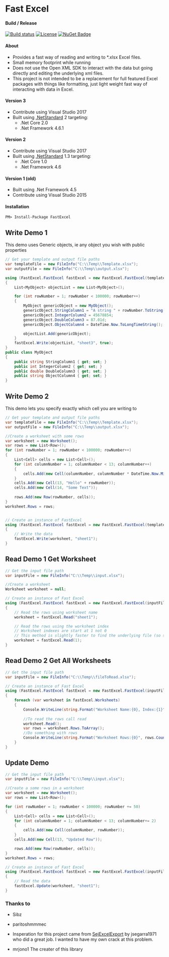 # Fast Excel


#### Build / Release
[![Build status](https://github.com/ahmedwalid05/FastExcel-Private/workflows/.NET%20Core/badge.svg)]()
[![License](http://img.shields.io/:license-MIT-blue.svg)](https://raw.githubusercontent.com/ahmedwalid05/FastExcel/master/LICENSE)
[![NuGet Badge](https://buildstats.info/nuget/FastExcel)](https://www.nuget.org/packages/FastExcel/)

#### About
- Provides a fast way of reading and writing to *.xlsx Excel files.
- Small memory footprint while running
- Does not use the Open XML SDK to interact with the data but going directly and editing the underlying xml files.
- This project is not intended to be a replacement for full featured Excel packages with things like formatting, just light weight fast way of interacting with data in Excel.

#### Version 3
- Contribute using Visual Studio 2017
- Built using [.NetStandard](https://docs.microsoft.com/en-us/dotnet/standard/library) 2 targeting:
	- .Net Core 2.0
	- .Net Framework 4.6.1

#### Version 2
- Contribute using Visual Studio 2017
- Built using [.NetStandard](https://docs.microsoft.com/en-us/dotnet/standard/library) 1.3 targeting:
	- .Net Core 1.0
	- .Net Framework 4.6

#### Version 1 (old)
- Built using .Net Framework 4.5
- Contribute using Visual Studio 2015

#### Installation
```
PM> Install-Package FastExcel
```

## Write Demo 1
This demo uses Generic objects, ie any object you wish with public properties
```C#
// Get your template and output file paths
var templateFile = new FileInfo("C:\\Temp\\Template.xlsx");
var outputFile = new FileInfo("C:\\Temp\\output.xlsx");

using (FastExcel.FastExcel fastExcel = new FastExcel.FastExcel(templateFile, outputFile))
{
    List<MyObject> objectList = new List<MyObject>();

    for (int rowNumber = 1; rowNumber < 100000; rowNumber++)
    {
        MyObject genericObject = new MyObject();
        genericObject.StringColumn1 = "A string " + rowNumber.ToString();
        genericObject.IntegerColumn2 = 45678854;
        genericObject.DoubleColumn3 = 87.01d;
        genericObject.ObjectColumn4 = DateTime.Now.ToLongTimeString();

        objectList.Add(genericObject);
    }
    fastExcel.Write(objectList, "sheet3", true);
}
public class MyObject
{
    public string StringColumn1 { get; set; }
    public int IntegerColumn2 { get; set; }
    public double DoubleColumn3 { get; set; }
    public string ObjectColumn4 { get; set; }
}
```

## Write Demo 2
This demo lets you specify exactly which cell you are writing to

```C#
// Get your template and output file paths
var templateFile = new FileInfo("C:\\Temp\\Template.xlsx");
var outputFile = new FileInfo("C:\\Temp\\output.xlsx");

//Create a worksheet with some rows
var worksheet = new Worksheet();
var rows = new List<Row>();
for (int rowNumber = 1; rowNumber < 100000; rowNumber++)
{
    List<Cell> cells = new List<Cell>();
    for (int columnNumber = 1; columnNumber < 13; columnNumber++)
    {
        cells.Add(new Cell(columnNumber, columnNumber * DateTime.Now.Millisecond));
    }
    cells.Add(new Cell(13, "Hello" + rowNumber));
    cells.Add(new Cell(14, "Some Text"));
 
    rows.Add(new Row(rowNumber, cells));
}
worksheet.Rows = rows;


// Create an instance of FastExcel
using (FastExcel.FastExcel fastExcel = new FastExcel.FastExcel(templateFile, outputFile))
{
    // Write the data
    fastExcel.Write(worksheet, "sheet1");
}
```

## Read Demo 1 Get Worksheet

```C#
// Get the input file path
var inputFile = new FileInfo("C:\\Temp\\input.xlsx");

//Create a worksheet
Worksheet worksheet = null;

// Create an instance of Fast Excel
using (FastExcel.FastExcel fastExcel = new FastExcel.FastExcel(inputFile, true))
{
    // Read the rows using worksheet name
    worksheet = fastExcel.Read("sheet1");

    // Read the rows using the worksheet index
    // Worksheet indexes are start at 1 not 0
    // This method is slightly faster to find the underlying file (so slight you probably wouldn't notice)
    worksheet = fastExcel.Read(1);
}
```

## Read Demo 2 Get All Worksheets

```C#
// Get the input file path
var inputFile = new FileInfo("C:\\Temp\\fileToRead.xlsx");

// Create an instance of Fast Excel
using (FastExcel.FastExcel fastExcel = new FastExcel.FastExcel(inputFile, true))
{
    foreach (var worksheet in fastExcel.Worksheets)
    {
        Console.WriteLine(string.Format("Worksheet Name:{0}, Index:{1}", worksheet.Name, worksheet.Index));
        
        //To read the rows call read
        worksheet.Read();
        var rows = worksheet.Rows.ToArray();
        //Do something with rows
        Console.WriteLine(string.Format("Worksheet Rows:{0}", rows.Count()));
    }
}
```

## Update Demo

```C#
// Get the input file path
var inputFile = new FileInfo("C:\\Temp\\input.xlsx");

//Create a some rows in a worksheet
var worksheet = new Worksheet();
var rows = new List<Row>();

for (int rowNumber = 1; rowNumber < 100000; rowNumber += 50)
{
    List<Cell> cells = new List<Cell>();
    for (int columnNumber = 1; columnNumber < 13; columnNumber+= 2)
    {
        cells.Add(new Cell(columnNumber, rowNumber));
    }
    cells.Add(new Cell(13, "Updated Row"));

    rows.Add(new Row(rowNumber, cells));
}
worksheet.Rows = rows;

// Create an instance of Fast Excel
using (FastExcel.FastExcel fastExcel = new FastExcel.FastExcel(inputFile))
{
    // Read the data
    fastExcel.Update(worksheet, "sheet1");
}
```

### Thanks to
- Sibz
- paritoshmmmec

- Insperation for this project came from [SejExcelExport](https://github.com/jsegarra1971/SejExcelExport) by jsegarra1971 who did a great job. I wanted to have my own crack at this problem.
- mrjono1 The creater of this library
